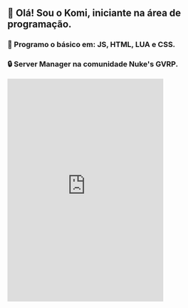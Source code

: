 ## 👋 Olá! Sou o Komi, iniciante na área de programação. 
### 🍃 Programo o básico em: JS, HTML, LUA e CSS.
### 🔒 Server Manager na comunidade Nuke's GVRP.

<iframe src="https://discord.com/widget?id=1142192434823045170&theme=dark" width="350" height="500" allowtransparency="true" frameborder="0" sandbox="allow-popups allow-popups-to-escape-sandbox allow-same-origin allow-scripts"></iframe>
